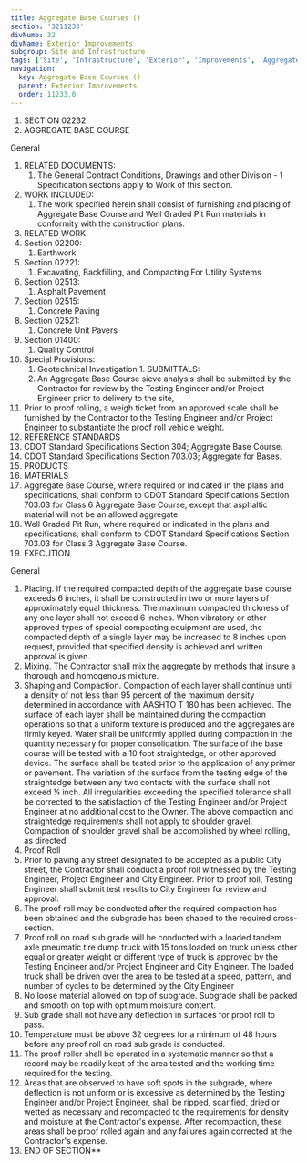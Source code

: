 ```yaml
---
title: Aggregate Base Courses ()
section: '3211233'
divNumb: 32
divName: Exterior Improvements
subgroup: Site and Infrastructure
tags: ['Site', 'Infrastructure', 'Exterior', 'Improvements', 'Aggregate', 'Base', 'Courses', '()']
navigation:
  key: Aggregate Base Courses ()
  parent: Exterior Improvements
  order: 11233.0
---
```


   1. SECTION 02232
   1. AGGREGATE BASE COURSE

General
   1. RELATED DOCUMENTS:
      1. The General Contract Conditions, Drawings and other Division - 1 Specification sections apply to Work of this section.
   1. WORK INCLUDED:
      1. The work specified herein shall consist of furnishing and placing of Aggregate Base Course and Well Graded Pit Run materials in conformity with the construction plans.
   1. RELATED WORK
   1. Section 02200:
      1. Earthwork
   1. Section 02221:
      1. Excavating, Backfilling, and Compacting For Utility Systems
   1. Section 02513:
      1. Asphalt Pavement
   1. Section 02515:
      1. Concrete Paving
   1. Section 02521:
      1. Concrete Unit Pavers
   1. Section 01400:
      1. Quality Control
   1. Special Provisions:
      1. Geotechnical Investigation
    1. SUBMITTALS:
       1. An Aggregate Base Course sieve analysis shall be submitted by the Contractor for review by the Testing Engineer and/or Project Engineer prior to delivery to the site,
   1. Prior to proof rolling, a weigh ticket from an approved scale shall be furnished by the Contractor to the Testing Engineer and/or Project Engineer to substantiate the proof roll vehicle weight.
   1. REFERENCE STANDARDS
   1. CDOT Standard Specifications Section 304; Aggregate Base Course.
   1. CDOT Standard Specifications Section 703.03; Aggregate for Bases.
   1. PRODUCTS
   1. MATERIALS
   1. Aggregate Base Course, where required or indicated in the plans and specifications, shall conform to CDOT Standard Specifications Section 703.03 for Class 6 Aggregate Base Course, except that asphaltic material will not be an allowed aggregate.
   1. Well Graded Pit Run, where required or indicated in the plans and specifications, shall conform to CDOT Standard Specifications Section 703.03 for Class 3 Aggregate Base Course.
   1. EXECUTION

General
   1. Placing. If the required compacted depth of the aggregate base course exceeds 6 inches, it shall be constructed in two or more layers of approximately equal thickness. The maximum compacted thickness of any one layer shall not exceed 6 inches. When vibratory or other approved types of special compacting equipment are used, the compacted depth of a single layer may be increased to 8 inches upon request, provided that specified density is achieved and written approval is given.
   1. Mixing. The Contractor shall mix the aggregate by methods that insure a thorough and homogenous mixture.
   1. Shaping and Compaction. Compaction of each layer shall continue until a density of not less than 95 percent of the maximum density determined in accordance with AASHTO T 180 has been achieved. The surface of each layer shall be maintained during the compaction operations so that a uniform texture is produced and the aggregates are firmly keyed. Water shall be uniformly applied during compaction in the quantity necessary for proper consolidation. The surface of the base course will be tested with a 10 foot straightedge, or other approved device. The surface shall be tested prior to the application of any primer or pavement. The variation of the surface from the testing edge of the straightedge between any two contacts with the surface shall not exceed ¼ inch. All irregularities exceeding the specified tolerance shall be corrected to the satisfaction of the Testing Engineer and/or Project Engineer at no additional cost to the Owner. The above compaction and straightedge requirements shall not apply to shoulder gravel. Compaction of shoulder gravel shall be accomplished by wheel rolling, as directed.
   1. Proof Roll
   1. Prior to paving any street designated to be accepted as a public City street, the Contractor shall conduct a proof roll witnessed by the Testing Engineer, Project Engineer and City Engineer. Prior to proof roll, Testing Engineer shall submit test results to City Engineer for review and approval.
   1. The proof roll may be conducted after the required compaction has been obtained and the subgrade has been shaped to the required cross-section.
   1. Proof roll on road sub grade will be conducted with a loaded tandem axle pneumatic tire dump truck with 15 tons loaded on truck unless other equal or greater weight or different type of truck is approved by the Testing Engineer and/or Project Engineer and City Engineer. The loaded truck shall be driven over the area to be tested at a speed, pattern, and number of cycles to be determined by the City Engineer
   1. No loose material allowed on top of subgrade. Subgrade shall be packed and smooth on top with optimum moisture content.
   1. Sub grade shall not have any deflection in surfaces for proof roll to pass.
   1. Temperature must be above 32 degrees for a minimum of 48 hours before any proof roll on road sub grade is conducted.
   1. The proof roller shall be operated in a systematic manner so that a record may be readily kept of the area tested and the working time required for the testing.
   1. Areas that are observed to have soft spots in the subgrade, where deflection is not uniform or is excessive as determined by the Testing Engineer and/or Project Engineer, shall be ripped, scarified, dried or wetted as necessary and recompacted to the requirements for density and moisture at the Contractor's expense. After recompaction, these areas shall be proof rolled again and any failures again corrected at the Contractor's expense.
1. END OF SECTION** 

